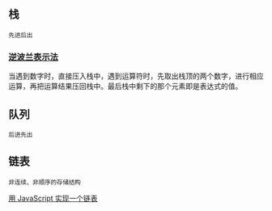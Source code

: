 ## 栈

`先进后出`

### [逆波兰表示法](https://zh.wikipedia.org/wiki/%E9%80%86%E6%B3%A2%E5%85%B0%E8%A1%A8%E7%A4%BA%E6%B3%95)

当遇到数字时，直接压入栈中，遇到运算符时，先取出栈顶的两个数字，进行相应运算，再把运算结果压回栈中。最后栈中剩下的那个元素即是表达式的值。

## 队列

`后进先出`

## 链表

`非连续、非顺序的存储结构`

[用 JavaScript 实现一个链表](https://chinese.freecodecamp.org/news/implementing-a-linked-list-in-javascript/)
